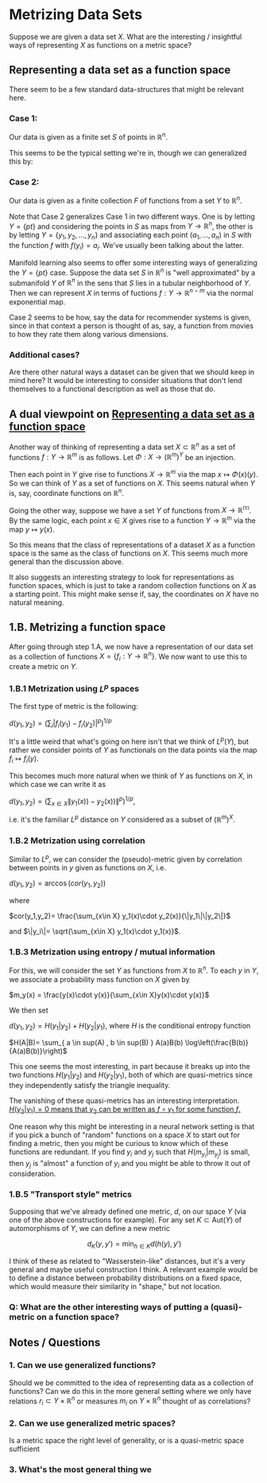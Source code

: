
# Metrizing Data Sets

Suppose we are given a data set $X$. What are the interesting / insightful ways of representing $X$ as functions on a metric space?

## Representing a data set as a function space

There seem to be a few standard data-structures that might be relevant here.

### Case 1: 

Our data is given as a finite set $S$ of points in $\mathbb{R}^n$.

This seems to be the typical setting we're in, though we can generalized this by:

### Case 2: 

Our data is given as a finite collection $F$ of functions from a set $Y$ to $\mathbb{R}^n$.

Note that Case 2 generalizes Case 1 in two different ways. One is by letting $Y=\{pt\}$ and considering the points in $S$ as maps from $Y\to \mathbb{R}^n$, the other is by letting $Y=\{y_1,y_2,\dots,y_n\}$ and associating each point $(a_1,\dots, a_n)$ in $S$ with the function $f$ with $f(y_i)=a_i$. We've usually been talking about the latter.

Manifold learning also seems to offer some interesting ways of generalizing the $Y=\{pt\}$ case. Suppose the data set $S$ in $\mathbb{R}^n$ is "well approximated" by a submanifold $Y$ of $\mathbb{R}^n$ in the sens that $S$ lies in a tubular neighborhood of $Y$. Then we can represent $X$ in terms of fuctions $f:Y \to \mathbb{R}^{n-m}$ via the normal exponential map.

Case 2 seems to be how, say the data for recommender systems is given, since in that context a person is thought of as, say, a function from movies to how they rate them along various dimensions. 

### Additional cases?
Are there other natural ways a dataset can be given that we should keep in mind here? It would be interesting to consider situations that don't lend themselves to a functional description as well as those that do.

## A dual viewpoint on [Representing a data set as a function space](#representing-a-data-set-as-a-function-space)

Another way of thinking of representing a data set $X\subset \mathbb{R}^n$ as a set of functions $f:Y \to \mathbb{R}^m$ is as follows. Let $\Phi:X\to (\mathbb{R}^m)^Y$ be an injection. 

Then each point in $Y$ give rise to functions $X\to \mathbb{R}^m$ via the map $x\mapsto \Phi(x)(y)$. So we can think of $Y$ as a set of functions on $X$. This seems natural when $Y$ is, say, coordinate functions on $\mathbb{R}^n$.

Going the other way, suppose we have a set $Y$ of functions from $X \to \mathbb{R^m}$. By the same logic, each point $x\in X$ gives rise to a function $Y\to\mathbb{R}^m$ via the map $y \mapsto y(x)$.

So this means that the class of representations of a dataset $X$ as a function space is the same as the class of functions on $X$. This seems much more general than the discussion above.

It also suggests an interesting strategy to look for representations as function spaces, which is just to take a random collection functions on $X$ as a starting point. This might make sense if, say, the coordinates on $X$ have no natural meaning.

## 1.B. Metrizing a function space

After going through step 1.A, we now have a representation of our data set as a collection of functions $X=\{f_i: Y\to\mathbb{R}^n\}$. We now want to use this to create a metric on $Y$.

### 1.B.1 Metrization using $L^p$ spaces

The first type of metric is the following:

$d(y_1,y_2)=\left(\sum_i |f_i(y_1)-f_i(y_2)|^p \right)^{1/p}$

It's a little weird that what's going on here isn't that we think of $L^p(Y)$, but rather we consider points of $Y$ as functionals on the data points via the map $f_i \mapsto f_i(y)$.

This becomes much more natural when we think of $Y$ as functions on $X$, in which case we can write it as 

$d(y_1,y_2)=\left(\sum_{x\in X} \|y_1(x))-y_2(x))\|^p \right)^{1/p}$,

i.e. it's the familiar $L^p$ distance on $Y$ considered as a subset of $(\mathbb{R}^m)^X$.

### 1.B.2 Metrization using correlation

Similar to $L^p$, we can consider the (pseudo)-metric given by correlation between points in $y$ given as functions on $X$, i.e.

$d(y_1,y_2)=\arccos(cor(y_1,y_2))$

where

$cor(y_1,y_2)= \frac{\sum_{x\in X} y_1(x)\cdot y_2(x)}{\|y_1\|\|y_2\|}$

and $\|y_i\|= \sqrt{\sum_{x\in X} y_1(x)\cdot y_1(x)}$.


### 1.B.3 Metrization using entropy / mutual information

For this, we will consider the set $Y$ as functions from $X$ to $\mathbb{R}^n$. To each $y$ in $Y$, we associate a probability mass function on $X$ given by 

$m_y(x) = \frac{y(x)\cdot y(x)}{\sum_{x\in X}y(x)\cdot y(x)}$

We then set

$d(y_1,y_2)= H(y_1|y_2)+H(y_2|y_1)$, where $H$ is the conditional entropy function

$H(A|B)= \sum_{ a \in sup(A) , b \in sup(B) } A(a)B(b) \log\left(\frac{B(b)}{A(a)B(b)}\right)$

This one seems the most interesting, in part because it breaks up into the two functions $H(y_1|y_2)$ and $H(y_2|y_1)$, both of which are quasi-metrics since they independently satisfy the triangle inequality.

The vanishing of these quasi-metrics has an interesting interpretation. [$H(y_2|y_1)=0$ means that $y_2$ can be written as $f\circ y_1$ for some function $f$.](https://math.stackexchange.com/questions/1404725/zero-conditional-entropy)

One reason why this might be interesting in a neural network setting is that if you pick a bunch of "random" functions on a space $X$ to start out for finding a metric, then you might be curious to know which of these functions are redundant. If you find $y_i$ and $y_j$ such that $H(m_{y_i}|m_{y_j})$ is small, then $y_j$ is "almost" a function of $y_i$ and you might be able to throw it out of consideration.

### 1.B.5 "Transport style" metrics

Supposing that we've already defined one metric, $d$, on our space $Y$ (via one of the above constructions for example). For any set $K \subset \text{Aut}(Y)$ of automorphisms of $Y$, we can define a new metric

$$ d_K(y,y') = \min_{h\in K} d(h(y), y') $$

I think of these as related to "Wasserstein-like" distances, but it's a very general and maybe useful construction I think. A relevant example would be to define a distance between probability distributions on a fixed space, which would measure their similarity in "shape," but not location.

<!-- As described in 1.B.1, these metrics are easiest described if we take the dual perspective, viewing $Y$ as a set of functions on $X$, in which case we're trying to metrize the function space $Y$. An interesting and v -->


### Q: What are the other interesting ways of putting a (quasi)-metric on a function space? 


## Notes / Questions

### 1. Can we use generalized functions?

Should we be committed to the idea of representing data as a collection of functions? Can we do this in the more general setting where we only have relations $r_i \subset Y\times \mathbb{R}^n$ or measures $m_i$ on $Y\times \mathbb{R}^n$ thought of as correlations?

### 2. Can we use generalized metric spaces?

Is a metric space the right level of generality, or is a quasi-metric space sufficient

### 3. What's the most general thing we